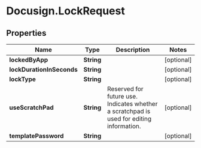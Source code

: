 # Docusign.LockRequest

## Properties
Name | Type | Description | Notes
------------ | ------------- | ------------- | -------------
**lockedByApp** | **String** |  | [optional] 
**lockDurationInSeconds** | **String** |  | [optional] 
**lockType** | **String** |  | [optional] 
**useScratchPad** | **String** | Reserved for future use.  Indicates whether a scratchpad is used for editing information.   | [optional] 
**templatePassword** | **String** |  | [optional] 


